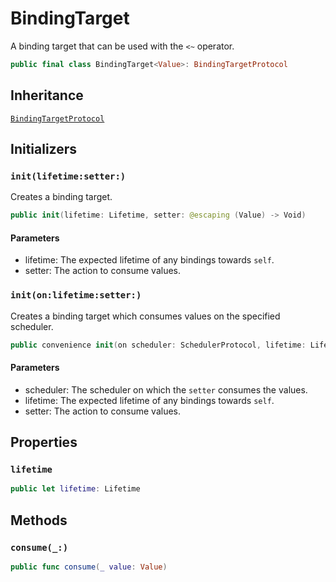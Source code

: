 # BindingTarget

A binding target that can be used with the `<~` operator.

``` swift
public final class BindingTarget<Value>: BindingTargetProtocol 
```

## Inheritance

[`BindingTargetProtocol`](/BindingTargetProtocol)

## Initializers

### `init(lifetime:setter:)`

Creates a binding target.

``` swift
public init(lifetime: Lifetime, setter: @escaping (Value) -> Void) 
```

#### Parameters

  - lifetime: The expected lifetime of any bindings towards `self`.
  - setter: The action to consume values.

### `init(on:lifetime:setter:)`

Creates a binding target which consumes values on the specified scheduler.

``` swift
public convenience init(on scheduler: SchedulerProtocol, lifetime: Lifetime, setter: @escaping (Value) -> Void) 
```

#### Parameters

  - scheduler: The scheduler on which the `setter` consumes the values.
  - lifetime: The expected lifetime of any bindings towards `self`.
  - setter: The action to consume values.

## Properties

### `lifetime`

``` swift
public let lifetime: Lifetime
```

## Methods

### `consume(_:)`

``` swift
public func consume(_ value: Value) 
```

